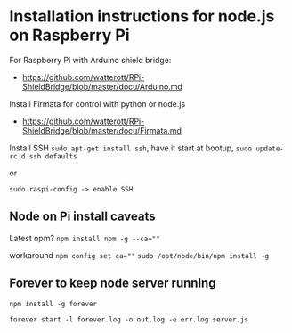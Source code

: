 Installation instructions for node.js on Raspberry Pi
=====================================================

For Raspberry Pi with Arduino shield bridge:

- https://github.com/watterott/RPi-ShieldBridge/blob/master/docu/Arduino.md

Install Firmata for control with python or node.js

- https://github.com/watterott/RPi-ShieldBridge/blob/master/docu/Firmata.md

Install SSH
`sudo apt-get install ssh`, have it start at bootup, `sudo update-rc.d ssh defaults`

or

`sudo raspi-config -> enable SSH`


Node on Pi install caveats
--------------------------
Latest npm?
`npm install npm -g --ca=""`

workaround
`npm config set ca=""`
`sudo /opt/node/bin/npm install -g`

Forever to keep node server running
-----------------------------------
`npm install -g forever`

`forever start -l forever.log -o out.log -e err.log server.js`


